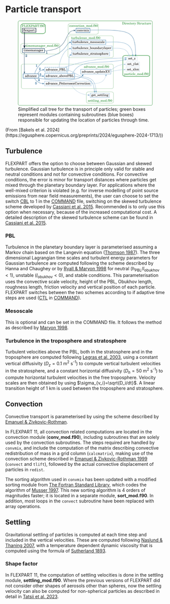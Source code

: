 # Particle transport

<figure>
	<img src="images/Butterfly-advance2.png"
		alt="Schematic">
	<figcaption>Simplified call tree for the transport of particles; green boxes represent modules containing subroutines (blue boxes) responsible for updating the location of particles through time.</figcaption>
</figure>
(From [Bakels et al. 2024](https://egusphere.copernicus.org/preprints/2024/egusphere-2024-1713/))


## Turbulence
FLEXPART offers the option to choose between Gaussian and skewed turbulence. Gaussian turbulence is in principle only valid for stable and neutral conditions and not for convective conditions. For convective conditions, the error is minor for transport distances where particles get mixed through the planetary boundary layer. For applications where the well-mixed criterion is violated (e.g. for inverse modelling of point source emissions from near field measurements), the user can choose to set the switch [CBL](configuration.md#CBL) to 1 in the [COMMAND](configuration.md#command) file, switching on the skewed turbulence scheme developed by [Cassiani et al. 2015](https://link.springer.com/article/10.1007/s10546-014-9976-5). Recommended is to only use this option when necessary, because of the increased computational cost. A detailed description of the skewed turbulence scheme can be found in [Cassiani et al. 2015](https://link.springer.com/article/10.1007/s10546-014-9976-5).

### PBL
Turbulence in the planetary boundary layer is parameterised assuming a Markov chain based on the Langevin equation ([Thomson 1987](https://www.cambridge.org/core/journals/journal-of-fluid-mechanics/article/abs/criteria-for-the-selection-of-stochastic-models-of-particle-trajectories-in-turbulent-flows/3175551812282ED52EE96C23E37EBBDE)).
The three dimensional Lagrangian time scales and turbulent energy parameters for Gaussian turbulence are computed following the scheme described by Hanna and Chaughey or by [Ryall & Maryon 1998](https://www.sciencedirect.com/science/article/abs/pii/S1352231098001770) for neutral ($h$<sub>PBL</sub>/$l$<sub>obukhov</sub>$<1$), unstable ($l$<sub>obukhov</sub>$<0$), and stable conditions. This parameterisation uses the convective scale velocity, height of the PBL, Obukhov length, roughness length, friction velocity and vertical position of each particle. FLEXPART switches between the two schemes according to if adaptive time steps are used ([CTL](configuration.md#CTL) in [COMMAND](configuration.md#command)).

### Mesoscale
This is optional and can be set in the COMMAND file. It follows the method as described by [Maryon 1998](https://www.sciencedirect.com/science/article/abs/pii/S1352231097003257).

### Turbulence in the troposphere and stratosphere
Turbulent velocities above the PBL, both in the stratosphere and in the troposphere are computed following [Legras et al. 2003](https://agupubs.onlinelibrary.wiley.com/doi/full/10.1029/2002JD003045), using a constant vertical diffusivity ($D_z = 0.1$ m<sup>2</sup> s<sup>-1</sup>) to compute vertical turbulent velocities in the stratosphere, and a constant horizontal diffusivity ($D_h = 50$ m<sup>2</sup> s<sup>-1</sup>)  to compute horizontal turbulent velocities in the free troposphere. Velocity scales are then obtained by using $\sigma_{v_i}=\sqrt{D_i/dt}$. A linear transition height of 1 km is used between the troposphere and stratosphere.

## Convection

Convective transport is parameterised by using the scheme described by [Emanuel & Zivkovic-Rothman](https://journals.ametsoc.org/view/journals/atsc/56/11/1520-0469_1999_056_1766_daeoac_2.0.co_2.xml).

In FLEXPART 11, all convection related computations are located in the convection module (**conv\_mod.f90**), including subroutines that are solely used by the convection subroutines. The steps required are handled by `convmix`, and include the computation of the matrix describing convective redistribution of mass in a grid column (`calcmatrix`), making use of the convection scheme described in [Emanuel & Zivkovic-Rothman 1999](https://journals.ametsoc.org/view/journals/atsc/56/11/1520-0469_1999_056_1766_daeoac_2.0.co_2.xml) (`convect` and `tlift`), followed by the actual convective displacement of particles in `redist`. 

The sorting algorithm used in `convmix` has been updated with a modified sorting module from [The Fortran Standard Library](https://fortran-lang.org/), which codes the algorithm of [Musser 1997](https://onlinelibrary.wiley.com/doi/abs/10.1002/(SICI)1097-024X(199708)27:8%3C983::AID-SPE117%3E3.0.CO;2-%23). This new sorting algorithm is 4 orders of magnitudes faster; it is located in a separate module, **sort\_mod.f90**. In addition, most loops in the `convect` subroutine have been replaced with array operations.

## <a name="settling"></a>Settling

Gravitational settling of particles is computed at each time step and included in the vertical velocities. These are computed following [Naslund & Thaning 2007](https://www.tandfonline.com/doi/abs/10.1080/02786829108959487), with a temperature dependent dynamic viscosity that is computed using the formula of [Sutherland 1893](https://www.tandfonline.com/doi/abs/10.1080/14786449308620508?journalCode=tphm16).

### <a name="shape"></a>Shape factor
In FLEXPART 11, the computation of settling velocities is done in the settling module, **settling\_mod.f90**. Where the previous versions of FLEXPART did not consider other shapes of aerosols other than spheres, now the settling velocity can also be computed for non-spherical particles as described in detail in [Tatsii et al. 2023](https://pubs.acs.org/doi/10.1021/acs.est.3c08209).

